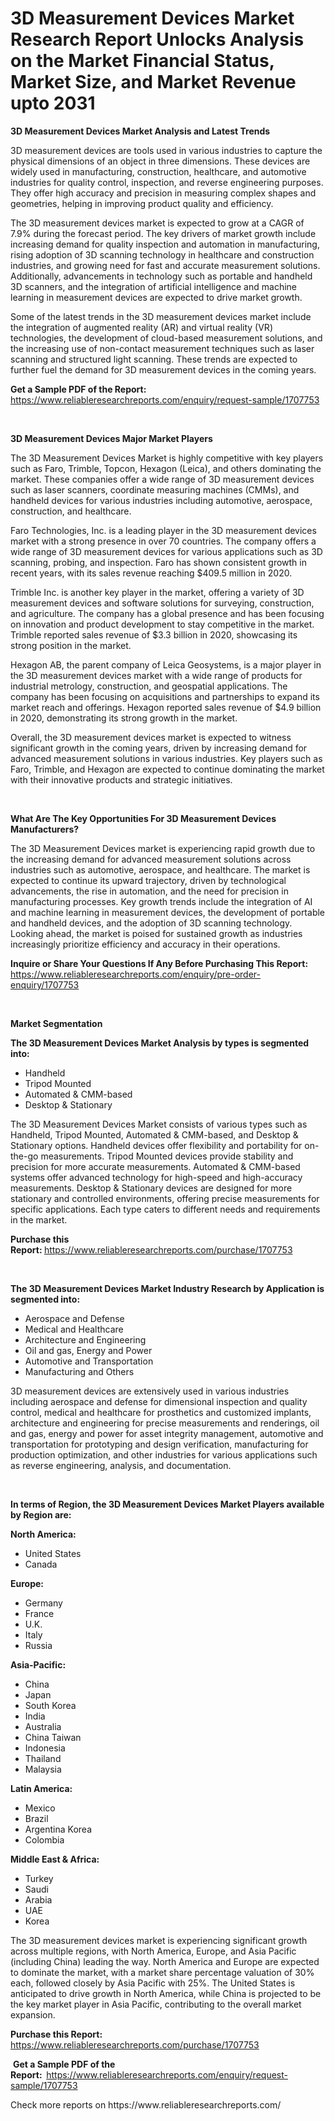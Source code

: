 <p><h1>3D Measurement Devices Market Research Report Unlocks Analysis on the Market Financial Status, Market Size, and Market Revenue upto 2031</h1></p><p><strong>3D Measurement Devices Market Analysis and Latest Trends</strong></p>
<p><p>3D measurement devices are tools used in various industries to capture the physical dimensions of an object in three dimensions. These devices are widely used in manufacturing, construction, healthcare, and automotive industries for quality control, inspection, and reverse engineering purposes. They offer high accuracy and precision in measuring complex shapes and geometries, helping in improving product quality and efficiency.</p><p>The 3D measurement devices market is expected to grow at a CAGR of 7.9% during the forecast period. The key drivers of market growth include increasing demand for quality inspection and automation in manufacturing, rising adoption of 3D scanning technology in healthcare and construction industries, and growing need for fast and accurate measurement solutions. Additionally, advancements in technology such as portable and handheld 3D scanners, and the integration of artificial intelligence and machine learning in measurement devices are expected to drive market growth.</p><p>Some of the latest trends in the 3D measurement devices market include the integration of augmented reality (AR) and virtual reality (VR) technologies, the development of cloud-based measurement solutions, and the increasing use of non-contact measurement techniques such as laser scanning and structured light scanning. These trends are expected to further fuel the demand for 3D measurement devices in the coming years.</p></p>
<p><strong>Get a Sample PDF of the Report:&nbsp;</strong> <a href="https://www.reliableresearchreports.com/enquiry/request-sample/1707753">https://www.reliableresearchreports.com/enquiry/request-sample/1707753</a></p>
<p>&nbsp;</p>
<p><strong>3D Measurement Devices Major Market Players</strong></p>
<p><p>The 3D Measurement Devices Market is highly competitive with key players such as Faro, Trimble, Topcon, Hexagon (Leica), and others dominating the market. These companies offer a wide range of 3D measurement devices such as laser scanners, coordinate measuring machines (CMMs), and handheld devices for various industries including automotive, aerospace, construction, and healthcare.</p><p>Faro Technologies, Inc. is a leading player in the 3D measurement devices market with a strong presence in over 70 countries. The company offers a wide range of 3D measurement devices for various applications such as 3D scanning, probing, and inspection. Faro has shown consistent growth in recent years, with its sales revenue reaching $409.5 million in 2020.</p><p>Trimble Inc. is another key player in the market, offering a variety of 3D measurement devices and software solutions for surveying, construction, and agriculture. The company has a global presence and has been focusing on innovation and product development to stay competitive in the market. Trimble reported sales revenue of $3.3 billion in 2020, showcasing its strong position in the market.</p><p>Hexagon AB, the parent company of Leica Geosystems, is a major player in the 3D measurement devices market with a wide range of products for industrial metrology, construction, and geospatial applications. The company has been focusing on acquisitions and partnerships to expand its market reach and offerings. Hexagon reported sales revenue of $4.9 billion in 2020, demonstrating its strong growth in the market.</p><p>Overall, the 3D measurement devices market is expected to witness significant growth in the coming years, driven by increasing demand for advanced measurement solutions in various industries. Key players such as Faro, Trimble, and Hexagon are expected to continue dominating the market with their innovative products and strategic initiatives.</p></p>
<p>&nbsp;</p>
<p><strong>What Are The Key Opportunities For 3D Measurement Devices Manufacturers?</strong></p>
<p><p>The 3D Measurement Devices market is experiencing rapid growth due to the increasing demand for advanced measurement solutions across industries such as automotive, aerospace, and healthcare. The market is expected to continue its upward trajectory, driven by technological advancements, the rise in automation, and the need for precision in manufacturing processes. Key growth trends include the integration of AI and machine learning in measurement devices, the development of portable and handheld devices, and the adoption of 3D scanning technology. Looking ahead, the market is poised for sustained growth as industries increasingly prioritize efficiency and accuracy in their operations.</p></p>
<p><strong>Inquire or Share Your Questions If Any Before Purchasing This Report:</strong> <a href="https://www.reliableresearchreports.com/enquiry/pre-order-enquiry/1707753">https://www.reliableresearchreports.com/enquiry/pre-order-enquiry/1707753</a></p>
<p>&nbsp;</p>
<p><strong>Market Segmentation</strong></p>
<p><strong>The 3D Measurement Devices Market Analysis by types is segmented into:</strong></p>
<p><ul><li>Handheld</li><li>Tripod Mounted</li><li>Automated & CMM-based</li><li>Desktop & Stationary</li></ul></p>
<p><p>The 3D Measurement Devices Market consists of various types such as Handheld, Tripod Mounted, Automated & CMM-based, and Desktop & Stationary options. Handheld devices offer flexibility and portability for on-the-go measurements. Tripod Mounted devices provide stability and precision for more accurate measurements. Automated & CMM-based systems offer advanced technology for high-speed and high-accuracy measurements. Desktop & Stationary devices are designed for more stationary and controlled environments, offering precise measurements for specific applications. Each type caters to different needs and requirements in the market.</p></p>
<p><strong>Purchase this Report:&nbsp;</strong><a href="https://www.reliableresearchreports.com/purchase/1707753">https://www.reliableresearchreports.com/purchase/1707753</a></p>
<p>&nbsp;</p>
<p><strong>The 3D Measurement Devices Market Industry Research by Application is segmented into:</strong></p>
<p><ul><li>Aerospace and Defense</li><li>Medical and Healthcare</li><li>Architecture and Engineering</li><li>Oil and gas, Energy and Power</li><li>Automotive and Transportation</li><li>Manufacturing and Others</li></ul></p>
<p><p>3D measurement devices are extensively used in various industries including aerospace and defense for dimensional inspection and quality control, medical and healthcare for prosthetics and customized implants, architecture and engineering for precise measurements and renderings, oil and gas, energy and power for asset integrity management, automotive and transportation for prototyping and design verification, manufacturing for production optimization, and other industries for various applications such as reverse engineering, analysis, and documentation.</p></p>
<p>&nbsp;</p>
<p><strong>In terms of Region, the 3D Measurement Devices Market Players available by Region are:</strong></p>
<p>
    <p> <strong> North America: </strong>
        <ul>
            <li>United States</li>
            <li>Canada</li>
        </ul>
        </p> 
    <p> <strong> Europe: </strong>
        <ul>
            <li>Germany</li>
            <li>France</li>
            <li>U.K.</li>
            <li>Italy</li>
            <li>Russia</li>
        </ul>
        </p> 
    <p> <strong> Asia-Pacific: </strong>
        <ul>
            <li>China</li>
            <li>Japan</li>
            <li>South Korea</li>
            <li>India</li>
            <li>Australia</li>
            <li>China Taiwan</li>
            <li>Indonesia</li>
            <li>Thailand</li>
            <li>Malaysia</li>
        </ul>
        </p> 
    <p> <strong> Latin America: </strong>
        <ul>
            <li>Mexico</li>
            <li>Brazil</li>
            <li>Argentina Korea</li>
            <li>Colombia</li>
        </ul>
        </p> 
    <p> <strong> Middle East & Africa: </strong>
        <ul>
            <li>Turkey</li>
            <li>Saudi</li>
            <li>Arabia</li>
            <li>UAE</li>
            <li>Korea</li>
        </ul>
    </p>
    </p>
<p><p>The 3D measurement devices market is experiencing significant growth across multiple regions, with North America, Europe, and Asia Pacific (including China) leading the way. North America and Europe are expected to dominate the market, with a market share percentage valuation of 30% each, followed closely by Asia Pacific with 25%. The United States is anticipated to drive growth in North America, while China is projected to be the key market player in Asia Pacific, contributing to the overall market expansion.</p></p>
<p><strong>Purchase this Report: </strong><a href="https://www.reliableresearchreports.com/purchase/1707753">https://www.reliableresearchreports.com/purchase/1707753</a></p>
<p>&nbsp;<strong>Get a Sample PDF of the Report:&nbsp;&nbsp;</strong><a href="https://www.reliableresearchreports.com/enquiry/request-sample/1707753">https://www.reliableresearchreports.com/enquiry/request-sample/1707753</a></p>
<p><strong></strong></p>
<p>Check more reports on https://www.reliableresearchreports.com/</p>